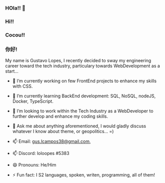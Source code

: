 ### HOla!! 👋
### Hi!!
### Cocou!!
### 你好!

My name is Gustavo Lopes, I recently decided to sway my
engineering career toward the tech industry, particulary 
towards WebDevelopment as a start...


- 🔭 I’m currently working on few FrontEnd projects to enhance my skills with CSS.


- 🌱 I’m currently learning BackEnd development: SQL, NoSQL, nodeJS, Docker, TypeScript.


- 👯 I’m looking to work within the Tech Industry as a WebDeveloper to further develop and enhance my coding skills.


- 💬 Ask me about anything aforementioned, I would gladly discuss whatever I know about theme, or geopolitics... =)


- 📫 Email:   gus.lcampos38@gmail.com, 
- 📫  Discord: loloopes #5383
- 😄 Pronouns: He/Him

- ⚡ Fun fact: I S2 languages, spoken, writen, programming, all of them!
